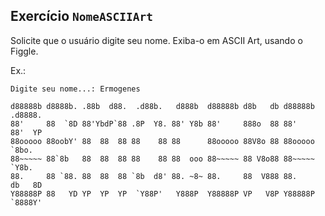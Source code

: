 ## Exercício `NomeASCIIArt`

Solicite que o usuário digite seu nome. Exiba-o em ASCII Art, usando o Figgle.

Ex.:
```
Digite seu nome...: Ermogenes

d88888b d8888b. .88b  d88.  .d88b.   d888b  d88888b d8b   db d88888b .d8888. 
88'     88  `8D 88'YbdP`88 .8P  Y8. 88' Y8b 88'     888o  88 88'     88'  YP
88ooooo 88oobY' 88  88  88 88    88 88      88ooooo 88V8o 88 88ooooo `8bo.
88~~~~~ 88`8b   88  88  88 88    88 88  ooo 88~~~~~ 88 V8o88 88~~~~~   `Y8b. 
88.     88 `88. 88  88  88 `8b  d8' 88. ~8~ 88.     88  V888 88.     db   8D
Y88888P 88   YD YP  YP  YP  `Y88P'   Y888P  Y88888P VP   V8P Y88888P `8888Y'
```
